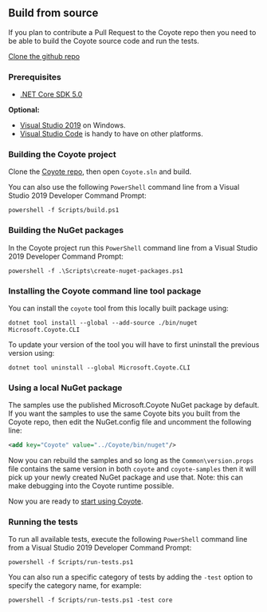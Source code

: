 ## Build from source

If you plan to contribute a Pull Request to the Coyote repo then you need to be able to build the
Coyote source code and run the tests.

<a href="http://github.com/microsoft/coyote" class="btn btn-primary mt-20" target="_blank">Clone
the github repo</a>

### Prerequisites

- [.NET Core SDK 5.0](https://dotnet.microsoft.com/download/dotnet-core)

**Optional:**

- [Visual Studio 2019](https://docs.microsoft.com/en-us/visualstudio/install/install-visual-studio)
on Windows.
- [Visual Studio Code](https://code.visualstudio.com/Download) is handy to have on other platforms.

### Building the Coyote project

Clone the [Coyote repo](http://github.com/microsoft/coyote), then open `Coyote.sln` and build.

You can also use the following `PowerShell` command line from a Visual Studio 2019 Developer
Command Prompt:

```plain
powershell -f Scripts/build.ps1
```

### Building the NuGet packages

In the Coyote project run this `PowerShell` command line from a Visual Studio 2019 Developer
Command Prompt:

```plain
powershell -f .\Scripts\create-nuget-packages.ps1
```

### Installing the Coyote command line tool package

You can install the `coyote` tool from this locally built package using:

```plain
dotnet tool install --global --add-source ./bin/nuget Microsoft.Coyote.CLI
```

To update your version of the tool you will have to first uninstall the previous version using:

```plain
dotnet tool uninstall --global Microsoft.Coyote.CLI
```

### Using a local NuGet package

The samples use the published Microsoft.Coyote NuGet package by default. If you want the samples to
use the same Coyote bits you built from the Coyote repo, then edit the NuGet.config file and
uncomment the following line:

```xml
<add key="Coyote" value="../Coyote/bin/nuget"/>
```

Now you can rebuild the samples and so long as the `Common\version.props` file contains the same
version in both `coyote` and `coyote-samples` then it will pick up your newly created NuGet package
and use that. Note: this can make debugging into the Coyote runtime possible.

Now you are ready to [start using Coyote](using-coyote.md).

### Running the tests

To run all available tests, execute the following `PowerShell` command line from a Visual Studio
2019 Developer Command Prompt:

```plain
powershell -f Scripts/run-tests.ps1
```

You can also run a specific category of tests by adding the `-test` option to specify the category
name, for example:

```plain
powershell -f Scripts/run-tests.ps1 -test core
```
